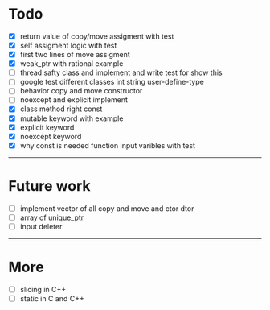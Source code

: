 # Todo
* [X] return value of copy/move assigment with test
* [X] self assigment logic with test
* [X] first two lines of move assigment
* [X] weak_ptr with rational example
* [ ] thread safty class and implement and write test for show this
* [ ] google test different classes int string user-define-type
* [ ] behavior copy and move constructor
* [ ] noexcept and explicit implement
* [X] class method right const
* [X] mutable keyword with example
* [X] explicit keyword
* [X] noexcept keyword
* [X] why const is needed function input varibles with test

---
# Future work 
* [ ] implement vector of all copy and move and ctor dtor
* [ ] array of unique_ptr
* [ ] input deleter 

--- 
# More
* [ ] slicing in C++
* [ ] static in C and C++